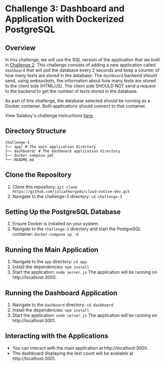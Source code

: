 # Challenge 3: Dashboard and Application with Dockerized PostgreSQL

## Overview
In this challenge, we will use the SQL version of the application that we built in [Challenge 2](https://github.com/juliafmorgado/cloudnative-dev/tree/main/challenge-2). This challenge consists of adding a new application called `dashboard` that will poll the database every 2 seconds and keep a counter of how many texts are stored in the database. The `dashboard` backend should send, using websockets, the information about how many texts are stored to the client side (HTML/JS). The client side SHOULD NOT send a request to the backend to get the number of texts stored in the database.

As part of this challenge, the database selected should be running as a Docker container. Both applications should connect to that container.

View Salaboy's challenge instructions [here](https://github.com/salaboy/cloud-native-dev/tree/main/3).

## Directory Structure

```
challenge-3
├── app/ # The main application directory
├── dashboard/ # The dashboard application directory
├── docker-compose.yml
└── README.md
```


## Clone the Repository
1. Clone this repository: `git clone https://github.com/juliafmorgado/cloud-native-dev.git`
2. Navigate to the challenge-3 directory: `cd challenge-3`

## Setting Up the PostgreSQL Database
1. Ensure Docker is installed on your system.
2. Navigate to the `challenge-3` directory and start the PostgreSQL container:
   `docker-compose up -d`

## Running the Main Application
1. Navigate to the `app` directory: `cd app`
2. Install the dependencies: `npm install`
3. Start the application: `node server.js`
The application will be running on http://localhost:3000.

## Running the Dashboard Application
1. Navigate to the `dashboard` directory: `cd dashboard`
2. Install the dependencies: `npm install`
3. Start the application: `node server.js`
The application will be running on http://localhost:3001.

## Interacting with the Applications
- You can interact with the main application at http://localhost:3000.
- The dashboard displaying the text count will be available at http://localhost:3001.